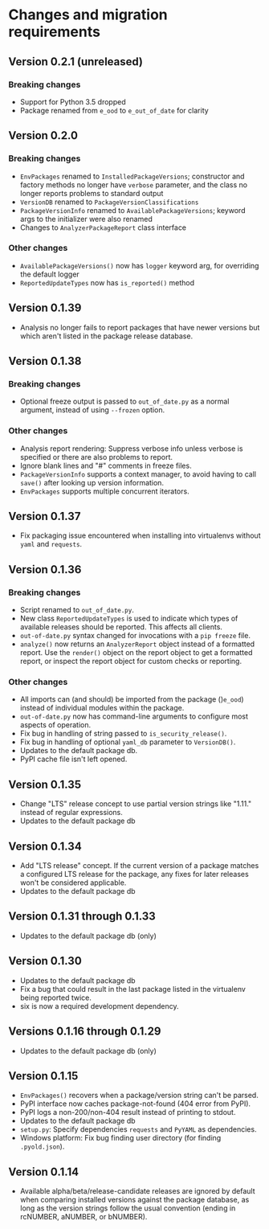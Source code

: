 # Changes and migration requirements

## Version 0.2.1 (unreleased)

### Breaking changes

* Support for Python 3.5 dropped
* Package renamed from `e_ood` to `e_out_of_date` for clarity

## Version 0.2.0

### Breaking changes

* `EnvPackages` renamed to `InstalledPackageVersions`; constructor and factory
  methods no longer have `verbose` parameter, and the class no longer reports
  problems to standard output
* `VersionDB` renamed to `PackageVersionClassifications`
* `PackageVersionInfo` renamed to `AvailablePackageVersions`; keyword args to
  the initializer were also renamed
* Changes to `AnalyzerPackageReport` class interface

### Other changes

* `AvailablePackageVersions()` now has `logger` keyword arg, for overriding the
  default logger
* `ReportedUpdateTypes` now has `is_reported()` method

## Version 0.1.39

* Analysis no longer fails to report packages that have newer versions but
  which aren't listed in the package release database.

## Version 0.1.38

### Breaking changes

* Optional freeze output is passed to `out_of_date.py` as a normal argument,
  instead of using `--frozen` option.

### Other changes

* Analysis report rendering: Suppress verbose info unless verbose is specified
  or there are also problems to report.
* Ignore blank lines and "#" comments in freeze files.
* `PackageVersionInfo` supports a context manager, to avoid having to call
  `save()` after looking up version information.
* `EnvPackages` supports multiple concurrent iterators.

## Version 0.1.37

* Fix packaging issue encountered when installing into virtualenvs
  without `yaml` and `requests`.

## Version 0.1.36

### Breaking changes

* Script renamed to `out_of_date.py`.
* New class `ReportedUpdateTypes` is used to indicate which types of available
  releases should be reported.  This affects all clients.
* `out-of-date.py` syntax changed for invocations with a `pip freeze`
  file.
* `analyze()` now returns an `AnalyzerReport` object instead of a formatted
  report.  Use the `render()` object on the report object to get a formatted
  report, or inspect the report object for custom checks or reporting.

### Other changes

* All imports can (and should) be imported from the package ()`e_ood`) instead
  of individual modules within the package.
* `out-of-date.py` now has command-line arguments to configure most aspects
  of operation.
* Fix bug in handling of string passed to `is_security_release()`.
* Fix bug in handling of optional `yaml_db` parameter to `VersionDB()`.
* Updates to the default package db.
* PyPI cache file isn't left opened.

## Version 0.1.35

* Change "LTS" release concept to use partial version strings like "1.11."
  instead of regular expressions.
* Updates to the default package db

## Version 0.1.34

* Add "LTS release" concept.  If the current version of a package matches a
  configured LTS release for the package, any fixes for later releases won't
  be considered applicable.
* Updates to the default package db

## Version 0.1.31 through 0.1.33

* Updates to the default package db (only)

## Version 0.1.30

* Updates to the default package db
* Fix a bug that could result in the last package listed in the virtualenv
  being reported twice.
* six is now a required development dependency.

## Versions 0.1.16 through 0.1.29

* Updates to the default package db (only)

## Version 0.1.15

* `EnvPackages()` recovers when a package/version string can't be parsed.
* PyPI interface now caches package-not-found (404 error from PyPI).
* PyPI logs a non-200/non-404 result instead of printing to stdout.
* Updates to the default package db
* `setup.py`: Specify dependencies `requests` and `PyYAML` as dependencies.
* Windows platform: Fix bug finding user directory (for finding `.pyold.json`).

## Version 0.1.14

* Available alpha/beta/release-candidate releases are ignored by default when
  comparing installed versions against the package database, as long as the
  version strings follow the usual convention (ending in rcNUMBER, aNUMBER,
  or bNUMBER).
